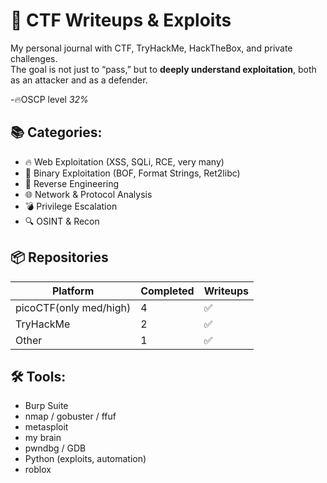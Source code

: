 # 🧠 CTF Writeups & Exploits

My personal journal with CTF, TryHackMe, HackTheBox, and private challenges.  
The goal is not just to “pass,” but to **deeply understand exploitation**, both as an attacker and as a defender.

-🔥OSCP level *32%*

## 📚 Categories:
- 🔥 Web Exploitation (XSS, SQLi, RCE, very many)
- 🧱 Binary Exploitation (BOF, Format Strings, Ret2libc)
- 🧠 Reverse Engineering
- 🌐 Network & Protocol Analysis
- 💣 Privilege Escalation
- 🔍 OSINT & Recon

## 📦 Repositories

| Platform              |Completed | Writeups |
|-----------------------|----------|----------|
| picoCTF(only med/high)| 4        | ✅       |
| TryHackMe             | 2        | ✅       |
| Other                 | 1        | ✅       |

## 🛠️ Tools:
- Burp Suite
- nmap / gobuster / ffuf
- metasploit
- my brain
- pwndbg / GDB
- Python (exploits, automation)
- roblox

